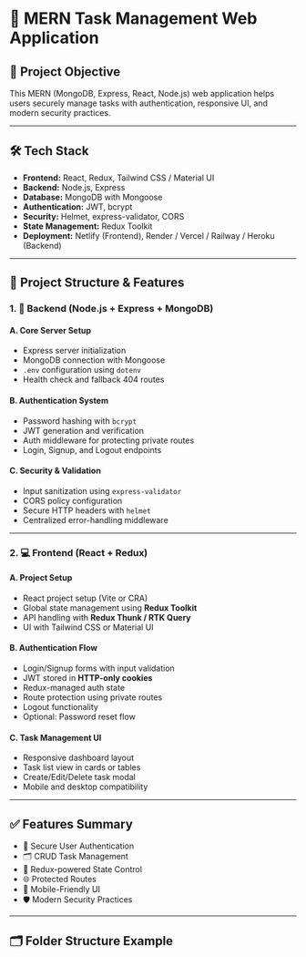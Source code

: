 # 🧩 MERN Task Management Web Application

## 📌 Project Objective

This MERN (MongoDB, Express, React, Node.js) web application helps users securely manage tasks with authentication, responsive UI, and modern security practices.

---

## 🛠️ Tech Stack

- **Frontend:** React, Redux, Tailwind CSS / Material UI  
- **Backend:** Node.js, Express  
- **Database:** MongoDB with Mongoose  
- **Authentication:** JWT, bcrypt  
- **Security:** Helmet, express-validator, CORS  
- **State Management:** Redux Toolkit  
- **Deployment:** Netlify (Frontend), Render / Vercel / Railway / Heroku (Backend)

---

## 📂 Project Structure & Features

### 1. 🔧 Backend (Node.js + Express + MongoDB)

#### A. Core Server Setup
- Express server initialization
- MongoDB connection with Mongoose
- `.env` configuration using `dotenv`
- Health check and fallback 404 routes

#### B. Authentication System
- Password hashing with `bcrypt`
- JWT generation and verification
- Auth middleware for protecting private routes
- Login, Signup, and Logout endpoints

#### C. Security & Validation
- Input sanitization using `express-validator`
- CORS policy configuration
- Secure HTTP headers with `helmet`
- Centralized error-handling middleware

---

### 2. 💻 Frontend (React + Redux)

#### A. Project Setup
- React project setup (Vite or CRA)
- Global state management using **Redux Toolkit**
- API handling with **Redux Thunk / RTK Query**
- UI with Tailwind CSS or Material UI

#### B. Authentication Flow
- Login/Signup forms with input validation
- JWT stored in **HTTP-only cookies**
- Redux-managed auth state
- Route protection using private routes
- Logout functionality
- Optional: Password reset flow

#### C. Task Management UI
- Responsive dashboard layout
- Task list view in cards or tables
- Create/Edit/Delete task modal
- Mobile and desktop compatibility

---

## ✅ Features Summary

- 🔐 Secure User Authentication  
- 🗂️ CRUD Task Management  
- 🔄 Redux-powered State Control  
- 🌐 Protected Routes  
- 📱 Mobile-Friendly UI  
- 🛡️ Modern Security Practices

---

## 🗂 Folder Structure Example

